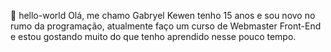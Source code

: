 👋 hello-world
Olá, me chamo Gabryel Kewen tenho 15 anos e sou novo no rumo da programação, atualmente faço um curso de Webmaster Front-End e estou gostando muito do que tenho aprendido nesse pouco tempo.

